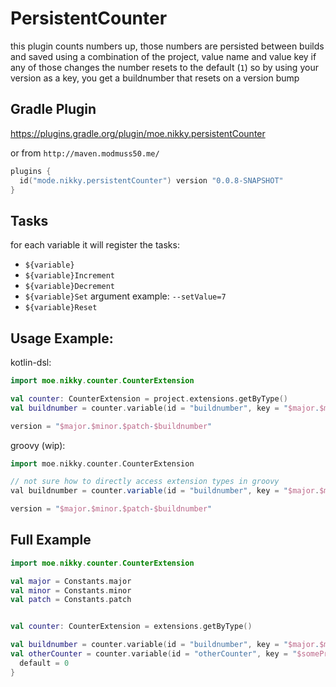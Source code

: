 # PersistentCounter

this plugin counts numbers up, those numbers are persisted between builds
and saved using a combination of the project, value name and value key
if any of those changes the number resets to the default (`1`)
so by using your version as a key, you get a buildnumber that resets on a version bump

## Gradle Plugin

https://plugins.gradle.org/plugin/moe.nikky.persistentCounter

or from `http://maven.modmuss50.me/`
```kotlin
plugins {
  id("mode.nikky.persistentCounter") version "0.0.8-SNAPSHOT"
}
```

## Tasks

for each variable it will register the tasks:

- `${variable}`
- `${variable}Increment`
- `${variable}Decrement`
- `${variable}Set` argument example: `--setValue=7`
- `${variable}Reset`

## Usage Example:

kotlin-dsl:
```kotlin
import moe.nikky.counter.CounterExtension

val counter: CounterExtension = project.extensions.getByType()
val buildnumber = counter.variable(id = "buildnumber", key = "$major.$minor.$patch")

version = "$major.$minor.$patch-$buildnumber"
```

groovy (wip): 
```groovy
import moe.nikky.counter.CounterExtension

// not sure how to directly access extension types in groovy
val buildnumber = counter.variable(id = "buildnumber", key = "$major.$minor.$patch")

version = "$major.$minor.$patch-$buildnumber"
```

## Full Example

```kotlin
import moe.nikky.counter.CounterExtension

val major = Constants.major
val minor = Constants.minor
val patch = Constants.patch


val counter: CounterExtension = extensions.getByType()

val buildnumber = counter.variable(id = "buildnumber", key = "$major.$minor.$patch")
val otherCounter = counter.variable(id = "otherCounter", key = "$someProperty") {
  default = 0
}
```